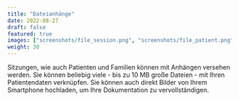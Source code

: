 ```yaml
---
title: "Dateianhänge"
date: 2022-08-27
draft: false
featured: true
images: ["screenshots/file_session.png", "screenshots/file_patient.png"]
weight: 30
---
```


Sitzungen, wie auch Patienten und Familien können mit Anhängen versehen werden. Sie können beliebig viele - bis zu 10 MB große Dateien - mit Ihren Patientendaten verknüpfen. Sie können auch direkt Bilder von Ihrem Smartphone hochladen, um Ihre Dokumentation zu vervollständigen.
